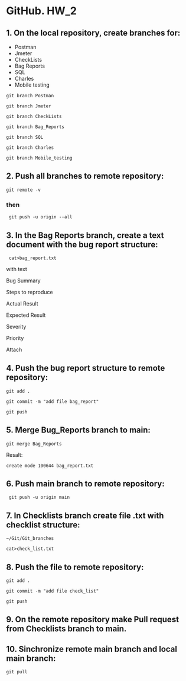 # GitHub. HW_2
## 1. On the local repository, create branches for:
- Postman
- Jmeter
- CheckLists
- Bag Reports
- SQL
- Charles
- Mobile testing
 
`git branch Postman `

`git branch Jmeter`

`git branch CheckLists `  

`git branch Bag_Reports`

`git branch SQL `

`git branch Charles`

`git branch Mobile_testing`

## 2. Push all branches to remote repository:

 ` git remote -v  `
 ### then
 ` git push -u origin --all`

## 3. In the Bag Reports branch, create a text document with the bug report structure:

` cat>bag_report.txt`

 with text 

Bug Summary 

Steps to reproduce

Actual Result

Expected Result 

Severity

Priority

Attach

## 4. Push the bug report structure to remote repository:
`git add .` 

`git commit -m "add file bag_report" `

`git push `

## 5. Merge Bug_Reports branch to main:
` git merge Bag_Reports `

Resalt:

 `create mode 100644 bag_report.txt`

## 6. Push main branch to remote repository:

` git push -u origin main`

## 7. In Checklists branch create file .txt with checklist structure:

` ~/Git/Git_branches `

`cat>check_list.txt`

## 8. Push the file to remote repository:

`git add .` 

`git commit -m "add file check_list" `

`git push `

## 9.  On the remote repository make Pull request from Checklists branch to main.

## 10. Sinchronize remote main branch and local main branch:

` git pull `



